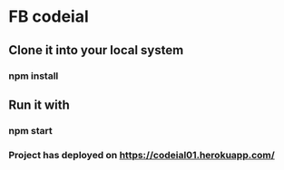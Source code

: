 # FB codeial

## Clone it into your local system 

### npm install

## Run it with 
### npm start


### Project has deployed on https://codeial01.herokuapp.com/
